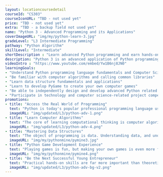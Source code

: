```yaml
---
layout: locationcoursedetail
courseId: "CS303"
courseIconURL: "TBD - not used yet"
price: "TBD - not used yet"
extra: "TBD - a backup field not used yet"
name: "Python 3 - Advanced Programming and its Applications"
coverImageURL: "img/my/python-learn-3.jpg"
gradeLevel: "L3 Intermediate Programming"
pathway: "Python Algorithm"
skillLevel: "Intermediate"
shortDescription : "Learn advanced Python programming and earn hands-on writing of real computer applications!"
description: "Python 3 is an advanced application of Python programming. Through this course, students will learn and master advanced algorithms, as well as a series of third-party functional libraries, and be able to use and apply the power of Python in a project."
videoIntro : "https://www.youtube.com/embed/Yw1B6nj8JN0"
learningGoals:
- "Understand Python programming language fundamentals and Computer Science concepts"
- "Be familiar with computer algorithms and calling common libraries"
- "Learn data structure fundamentals and applications"
- "Learn to develop PyGame to create your own computer games"
- "Be able to independently design and develop advanced Python related course projects"
- "Participate in technology and computer science-related project competitions"
promotions:
- title: "Access the Real World of Programming"
  text: "Python is today's popular professional programming language used by engineers at Google. Python allows you to write programs that can solve a variety of complicated problems."
  imageURL: "img/updated/L3/python-adv-1.png"
- title: "Learn Computer Algorithms"
  text: "The core of learning computational thinking is computer algorithms, With a fundamental knowledge of Python, you can start learning algorithms from college courses."
  imageURL: "img/updated/L3/python-adv-4.png"
- title: "Mastering Data Structures"
  text: "The object of programming is data. Understanding data, and understanding how to store it and manipulate it, are essential programming skills."
  imageURL: "img/my/pythonmine/pymine3.jpg"
- title: "Python Game Development Experience"
  text: "Playing games is fun, but making your own games is even more fun. Python's game engine, PyGame, will enable you to write your own computer games in Python and make your game design dreams come true!"
  imageURL: "img/my/pythonmine/pymine4.png"
- title: "Be the Next Successful Young Entrepreneur"
  text: "Practical hands-on skills are far more important than theoretical knowledge. Every course is designed for students to learn how to turn an idea for a game into a practical reality through hard work. Young little entrepreneurs are developed during these challenges."
  imageURL: "img/updated/L3/python-adv-bg-v2.png"
---
```

